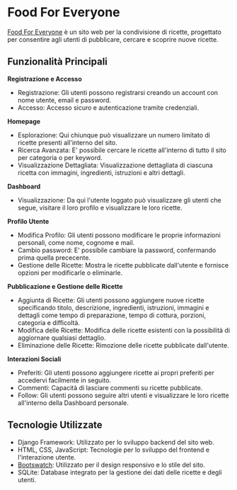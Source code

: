 # Food For Everyone

[Food For Everyone](https://web-production-57d3.up.railway.app) è un sito web per la condivisione di ricette, progettato per consentire agli utenti di pubblicare, cercare e scoprire nuove ricette.

## Funzionalità Principali

**Registrazione e Accesso**
- Registrazione: Gli utenti possono registrarsi creando un account con nome utente, email e password.
- Accesso: Accesso sicuro e autenticazione tramite credenziali.

**Homepage**
- Esplorazione: Qui chiunque può visualizzare un numero limitato di ricette presenti all'interno del sito.
- Ricerca Avanzata: E' possibile cercare le ricette all'interno di tutto il sito per categoria o per keyword.
- Visualizzazione Dettagliata: Visualizzazione dettagliata di ciascuna ricetta con immagini, ingredienti, istruzioni e altri dettagli.

**Dashboard**
- Visualizzazione: Da qui l'utente loggato può visualizzare gli utenti che segue, visitare il loro profilo e visualizzare le loro ricette.

**Profilo Utente**
- Modifica Profilo: Gli utenti possono modificare le proprie informazioni personali, come nome, cognome e mail.
- Cambio password: E' possibile cambiare la password, confermando prima quella prececente.
- Gestione delle Ricette: Mostra le ricette pubblicate dall'utente e fornisce opzioni per modificarle o eliminarle.


**Pubblicazione e Gestione delle Ricette**
- Aggiunta di Ricette: Gli utenti possono aggiungere nuove ricette specificando titolo, descrizione, ingredienti, istruzioni, immagini e dettagli come tempo di preparazione, tempo di cottura, porzioni, categoria e difficoltà.
- Modifica delle Ricette: Modifica delle ricette esistenti con la possibilità di aggiornare qualsiasi dettaglio.
- Eliminazione delle Ricette: Rimozione delle ricette pubblicate dall'utente.

**Interazioni Sociali**
- Preferiti: Gli utenti possono aggiungere ricette ai propri preferiti per accedervi facilmente in seguito.
- Commenti: Capacità di lasciare commenti su ricette pubblicate.
- Follow: Gli utenti possono seguire altri utenti e visualizzare le loro ricette all'interno della Dashboard personale.

## Tecnologie Utilizzate

* Django Framework: Utilizzato per lo sviluppo backend del sito web.
* HTML, CSS, JavaScript: Tecnologie per lo sviluppo del frontend e l'interazione utente.
* [Bootswatch](https://bootswatch.com/flatly/): Utilizzato per il design responsivo e lo stile del sito.
* SQLite: Database integrato per la gestione dei dati delle ricette e degli utenti.
